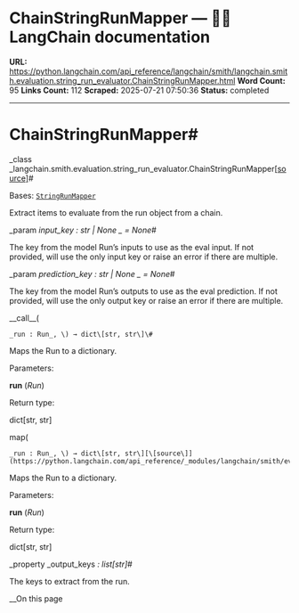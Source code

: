 # ChainStringRunMapper — 🦜🔗 LangChain  documentation

**URL:** https://python.langchain.com/api_reference/langchain/smith/langchain.smith.evaluation.string_run_evaluator.ChainStringRunMapper.html
**Word Count:** 95
**Links Count:** 112
**Scraped:** 2025-07-21 07:50:36
**Status:** completed

---

# ChainStringRunMapper\#

_class _langchain.smith.evaluation.string\_run\_evaluator.ChainStringRunMapper[\[source\]](https://python.langchain.com/api_reference/_modules/langchain/smith/evaluation/string_run_evaluator.html#ChainStringRunMapper)\#     

Bases: [`StringRunMapper`](https://python.langchain.com/api_reference/langchain/smith/langchain.smith.evaluation.string_run_evaluator.StringRunMapper.html#langchain.smith.evaluation.string_run_evaluator.StringRunMapper "langchain.smith.evaluation.string_run_evaluator.StringRunMapper")

Extract items to evaluate from the run object from a chain.

_param _input\_key _: str | None_ _ = None_\#     

The key from the model Run’s inputs to use as the eval input. If not provided, will use the only input key or raise an error if there are multiple.

_param _prediction\_key _: str | None_ _ = None_\#     

The key from the model Run’s outputs to use as the eval prediction. If not provided, will use the only output key or raise an error if there are multiple.

\_\_call\_\_\(

    _run : Run_, \) → dict\[str, str\]\#     

Maps the Run to a dictionary.

Parameters:     

**run** \(_Run_\)

Return type:     

dict\[str, str\]

map\(

    _run : Run_, \) → dict\[str, str\][\[source\]](https://python.langchain.com/api_reference/_modules/langchain/smith/evaluation/string_run_evaluator.html#ChainStringRunMapper.map)\#     

Maps the Run to a dictionary.

Parameters:     

**run** \(_Run_\)

Return type:     

dict\[str, str\]

_property _output\_keys _: list\[str\]_\#     

The keys to extract from the run.

__On this page
